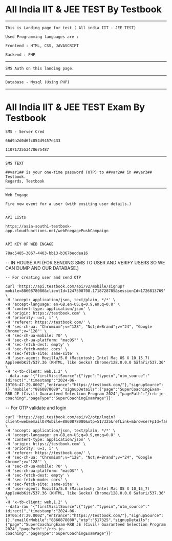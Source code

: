 # All India IIT & JEE TEST By Testbook

---

    This is Landing page for test ( All india IIT - JEE TEST)

    Used Programming languages are : 

    Frontend : HTML, CSS, JAVASCRIPT 

    Backend : PHP

---

    SMS Auth on this landing page.

---

    Database - Mysql (Using PHP)

---

# All India IIT & JEE TEST Exam By Testbook


    SMS - Server Cred
    
    66d9a2d0d6fc054d9457e433
    
    1107172553470675487

<hr>

    SMS TEXT 

    ##var1## is your one-time password (OTP) to ##var2## in ##var3## Testbook.
    Regards, Testbook

<hr>

    Web Engage

    Fire new event for a user (with exsiting user details.)

    
    API LISts

    https://asia-south1-testbook-app.cloudfunctions.net/webEnegagePushCampaign


    API KEY OF WEB ENGAGE 

    78ac5485-3067-4403-bb13-b367becdea16





-- IN HOUSE API (FOR SENDING SMS TO USER AND VERIFY USERS SO WE CAN DUMP AND OUR DATABASE.)


    -- For creating user and send OTP

    curl 'https://api.testbook.com/api/v2/mobile/signup?mobile=8860878080&clientId=1247508708.1718728785&sessionId=1726813769' \
    -H 'accept: application/json, text/plain, */*' \
    -H 'accept-language: en-GB,en-US;q=0.9,en;q=0.8' \
    -H 'content-type: application/json' \
    -H 'origin: https://testbook.com' \
    -H 'priority: u=1, i' \
    -H 'referer: https://testbook.com/' \
    -H 'sec-ch-ua: "Chromium";v="128", "Not;A=Brand";v="24", "Google Chrome";v="128"' \
    -H 'sec-ch-ua-mobile: ?0' \
    -H 'sec-ch-ua-platform: "macOS"' \
    -H 'sec-fetch-dest: empty' \
    -H 'sec-fetch-mode: cors' \
    -H 'sec-fetch-site: same-site' \
    -H 'user-agent: Mozilla/5.0 (Macintosh; Intel Mac OS X 10_15_7) AppleWebKit/537.36 (KHTML, like Gecko) Chrome/128.0.0.0 Safari/537.36' \
    -H 'x-tb-client: web,1.2' \
    --data-raw '{"firstVisitSource":{"type":"typein","utm_source":"(direct)","timestamp":"2024-06-19T06:47:29.000Z","entrance":"https://testbook.com/"},"signupSource":{},"mobile":"8860878080","signupDetails":{"page":"SuperCoachingExam-RRB JE (Civil) Guaranteed Selection Program 2024","pagePath":"/rrb-je-coaching","pageType":"SuperCoachingExamPage"}}'





-- For OTP validate and login

    curl 'https://api.testbook.com/api/v2/otp/login?client=web&emailOrMobile=8860878080&otp=517325&refLink=&browserFpId=fakefp3479234814484&tbDeviceId=fakefp3479234814484&clientId=1247508708.1718728785&sessionId=1726813769' \
    -H 'accept: application/json, text/plain, */*' \
    -H 'accept-language: en-GB,en-US;q=0.9,en;q=0.8' \
    -H 'content-type: application/json' \
    -H 'origin: https://testbook.com' \
    -H 'priority: u=1, i' \
    -H 'referer: https://testbook.com/' \
    -H 'sec-ch-ua: "Chromium";v="128", "Not;A=Brand";v="24", "Google Chrome";v="128"' \
    -H 'sec-ch-ua-mobile: ?0' \
    -H 'sec-ch-ua-platform: "macOS"' \
    -H 'sec-fetch-dest: empty' \
    -H 'sec-fetch-mode: cors' \
    -H 'sec-fetch-site: same-site' \
    -H 'user-agent: Mozilla/5.0 (Macintosh; Intel Mac OS X 10_15_7) AppleWebKit/537.36 (KHTML, like Gecko) Chrome/128.0.0.0 Safari/537.36' \
    -H 'x-tb-client: web,1.2' \
    --data-raw '{"firstVisitSource":{"type":"typein","utm_source":"(direct)","timestamp":"2024-06-19T06:47:29.000Z","entrance":"https://testbook.com/"},"signupSource":{},"emailOrMobile":"8860878080","otp":"517325","signupDetails":{"page":"SuperCoachingExam-RRB JE (Civil) Guaranteed Selection Program 2024","pagePath":"/rrb-je-coaching","pageType":"SuperCoachingExamPage"}}'